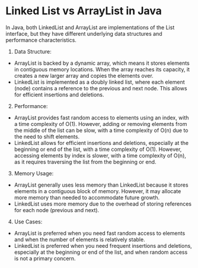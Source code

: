 # Linked List vs ArrayList in Java
In Java, both LinkedList and ArrayList are implementations of the List interface, but they have different underlying data structures and performance characteristics.
1. Data Structure:
- ArrayList is backed by a dynamic array, which means it stores elements in contiguous memory locations. When the array reaches its capacity, it creates a new larger array and copies the elements over.
- LinkedList is implemented as a doubly linked list, where each element (node) contains a reference to the previous and next node. This allows for efficient insertions and deletions.
2. Performance:
- ArrayList provides fast random access to elements using an index, with a time complexity of O(1). However, adding or removing elements from the middle of the list can be slow, with a time complexity of O(n) due to the need to shift elements.
- LinkedList allows for efficient insertions and deletions, especially at the beginning or end of the list, with a time complexity of O(1). However, accessing elements by index is slower, with a time complexity of O(n), as it requires traversing the list from the beginning or end.
3. Memory Usage:
- ArrayList generally uses less memory than LinkedList because it stores elements in a contiguous block of memory. However, it may allocate more memory than needed to accommodate future growth.
- LinkedList uses more memory due to the overhead of storing references for each node (previous and next).
4. Use Cases:
- ArrayList is preferred when you need fast random access to elements and when the number of elements is relatively stable.
- LinkedList is preferred when you need frequent insertions and deletions, especially at the beginning or end of the list, and when random access is not a primary concern.
